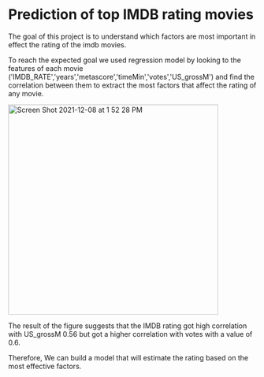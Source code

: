 # Prediction of top IMDB rating movies

The goal of this project is to understand which factors are most important in effect the rating of the imdb movies.


To reach the expected goal we used regression model by looking to the features of each movie ('IMDB_RATE','years','metascore','timeMin','votes','US_grossM') and find the correlation between them to extract the most factors that affect the rating of any movie.

<img width="426" alt="Screen Shot 2021-12-08 at 1 52 28 PM" src="https://user-images.githubusercontent.com/93079431/145196075-addd56ad-dcf3-4d3f-9650-eebdef79c318.png">

The result of the figure suggests that the IMDB rating got high correlation with US_grossM 0.56 but got a higher correlation with votes with a value of 0.6.

Therefore, We can build a model that will estimate the rating based on the most effective factors.
